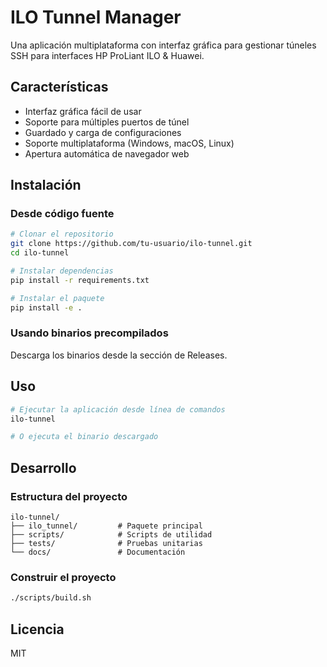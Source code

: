 # ILO Tunnel Manager

Una aplicación multiplataforma con interfaz gráfica para gestionar túneles SSH para interfaces HP ProLiant ILO & Huawei.

## Características

- Interfaz gráfica fácil de usar
- Soporte para múltiples puertos de túnel
- Guardado y carga de configuraciones
- Soporte multiplataforma (Windows, macOS, Linux)
- Apertura automática de navegador web

## Instalación

### Desde código fuente

```bash
# Clonar el repositorio
git clone https://github.com/tu-usuario/ilo-tunnel.git
cd ilo-tunnel

# Instalar dependencias
pip install -r requirements.txt

# Instalar el paquete
pip install -e .
```

### Usando binarios precompilados

Descarga los binarios desde la sección de Releases.

## Uso

```bash
# Ejecutar la aplicación desde línea de comandos
ilo-tunnel

# O ejecuta el binario descargado
```

## Desarrollo

### Estructura del proyecto

```
ilo-tunnel/
├── ilo_tunnel/         # Paquete principal
├── scripts/            # Scripts de utilidad
├── tests/              # Pruebas unitarias
└── docs/               # Documentación
```

### Construir el proyecto

```bash
./scripts/build.sh
```

## Licencia

MIT
